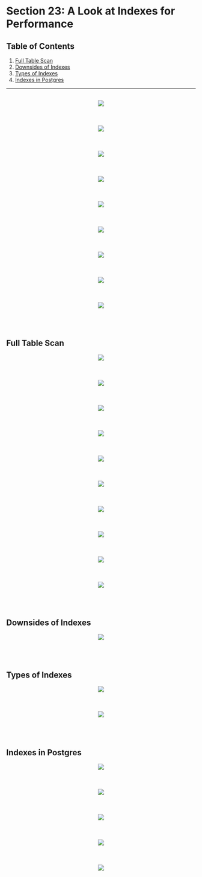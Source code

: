 # Section 23: A Look at Indexes for Performance

## Table of Contents

1. [Full Table Scan](#full-table-scan)
1. [Downsides of Indexes](#downsides-of-indexes)
1. [Types of Indexes](#types-of-indexes)
1. [Indexes in Postgres](#indexes-in-postgres)

---

<br/>

<div align="center"><img src="../../diagrams/27/sql-1.svg" /></div><br/><br/><br/>
<div align="center"><img src="../../diagrams/27/sql-2.svg" /></div><br/><br/><br/>
<div align="center"><img src="../../diagrams/27/sql-3.svg" /></div><br/><br/><br/>
<div align="center"><img src="../../diagrams/27/sql-4.svg" /></div><br/><br/><br/>
<div align="center"><img src="../../diagrams/27/sql-5.svg" /></div><br/><br/><br/>
<div align="center"><img src="../../diagrams/27/sql-6.svg" /></div><br/><br/><br/>
<div align="center"><img src="../../diagrams/27/sql-7.svg" /></div><br/><br/><br/>
<div align="center"><img src="../../diagrams/27/sql-8.svg" /></div><br/><br/><br/>
<div align="center"><img src="../../diagrams/27/sql-9.svg" /></div><br/><br/><br/>


## Full Table Scan
<div align="center"><img src="../../diagrams/27/sql-10.svg" /></div><br/><br/><br/>
<div align="center"><img src="../../diagrams/27/sql-11.svg" /></div><br/><br/><br/>
<div align="center"><img src="../../diagrams/27/sql-12.svg" /></div><br/><br/><br/>
<div align="center"><img src="../../diagrams/27/sql-13.svg" /></div><br/><br/><br/>
<div align="center"><img src="../../diagrams/27/sql-14.svg" /></div><br/><br/><br/>
<div align="center"><img src="../../diagrams/27/sql-15.svg" /></div><br/><br/><br/>
<div align="center"><img src="../../diagrams/27/sql-16.svg" /></div><br/><br/><br/>
<div align="center"><img src="../../diagrams/27/sql-17.svg" /></div><br/><br/><br/>
<div align="center"><img src="../../diagrams/27/sql-18.svg" /></div><br/><br/><br/>
<div align="center"><img src="../../diagrams/27/sql-19.svg" /></div><br/><br/><br/>

## Downsides of Indexes
<div align="center"><img src="../../diagrams/27/sql-20.svg" /></div><br/><br/><br/>

## Types of Indexes
<div align="center"><img src="../../diagrams/27/sql-21.svg" /></div><br/><br/><br/>
<div align="center"><img src="../../diagrams/27/sql-22.svg" /></div><br/><br/><br/>

## Indexes in Postgres
<div align="center"><img src="../../diagrams/27/sql-23.svg" /></div><br/><br/><br/>

<div align="center"><img src="../../diagrams/28/sql-1.svg" /></div><br/><br/><br/>
<div align="center"><img src="../../diagrams/28/sql-2.svg" /></div><br/><br/><br/>
<div align="center"><img src="../../diagrams/28/sql-3.svg" /></div><br/><br/><br/>
<div align="center"><img src="../../diagrams/28/sql-4.svg" /></div><br/><br/><br/>
